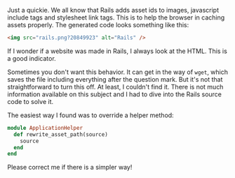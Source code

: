 Just a quickie. We all know that Rails adds asset ids to images, javascript include tags and stylesheet link tags. This is to help the browser in caching assets properly. The generated code looks something like this:

``` html
<img src="rails.png?20849923" alt="Rails" />
```

If I wonder if a website was made in Rails, I always look at the HTML. This is a good indicator.

Sometimes you don't want this behavior. It can get in the way of `wget`, which saves the file including everything after the question mark. But it's not that straightforward to turn this off. At least, I couldn't find it. There is not much information available on this subject and I had to dive into the Rails source code to solve it.

The easiest way I found was to override a helper method:

``` ruby
module ApplicationHelper
  def rewrite_asset_path(source)
    source
  end
end
```

Please correct me if there is a simpler way!
